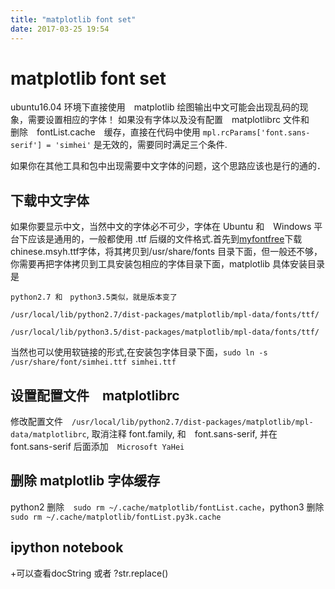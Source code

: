 ```yaml
---
title: "matplotlib font set"
date: 2017-03-25 19:54
---
```


# matplotlib font set
ubuntu16.04 环境下直接使用　matplotlib 绘图输出中文可能会出现乱码的现象，需要设置相应的字体！ 如果没有字体以及没有配置　matplotlibrc 文件和　删除　fontList.cache　缓存，直接在代码中使用
`mpl.rcParams['font.sans-serif'] = 'simhei'` 是无效的，需要同时满足三个条件.

如果你在其他工具和包中出现需要中文字体的问题，这个思路应该也是行的通的．

## 下载中文字体
如果你要显示中文，当然中文的字体必不可少，字体在 Ubuntu 和　Windows 平台下应该是通用的，一般都使用 .ttf 后缀的文件格式.首先到[myfontfree](http://www.myfontfree.com/microsoft-yahei-myfontfreecom66f594.htm)下载chinese.msyh.ttf字体，将其拷贝到/usr/share/fonts 目录下面，但一般还不够，你需要再把字体拷贝到工具安装包相应的字体目录下面，matplotlib 具体安装目录是
```
python2.7 和　python3.5类似，就是版本变了

/usr/local/lib/python2.7/dist-packages/matplotlib/mpl-data/fonts/ttf/

/usr/local/lib/python3.5/dist-packages/matplotlib/mpl-data/fonts/ttf/
```
当然也可以使用软链接的形式,在安装包字体目录下面，`sudo ln -s /usr/share/font/simhei.ttf simhei.ttf` 

## 设置配置文件　matplotlibrc
修改配置文件　`/usr/local/lib/python2.7/dist-packages/matplotlib/mpl-data/matplotlibrc`, 取消注释
font.family, 和　font.sans-serif, 并在　font.sans-serif 后面添加　`Microsoft YaHei`

## 删除 matplotlib 字体缓存
python2 删除　`sudo rm ~/.cache/matplotlib/fontList.cache`，python3 删除　`sudo rm ~/.cache/matplotlib/fontList.py3k.cache`


## ipython notebook
<shift>+<tab>可以查看docString
或者 ?str.replace()
